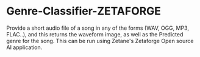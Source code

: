 # Genre-Classifier-ZETAFORGE
Provide a short audio file of a song in any of the forms (WAV, OGG, MP3, FLAC..), and this returns the waveform image, as well as the Predicted genre for the song. This can be run using Zetane's Zetaforge Open source AI application. 
